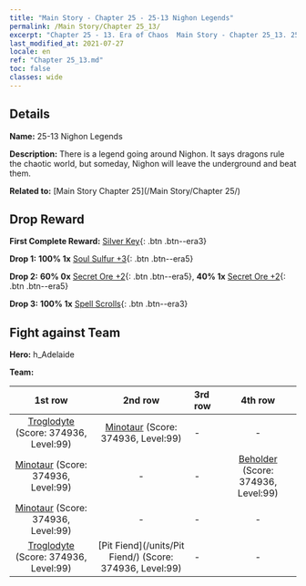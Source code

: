 ```yaml
---
title: "Main Story - Chapter 25 - 25-13 Nighon Legends"
permalink: /Main Story/Chapter 25_13/
excerpt: "Chapter 25 - 13. Era of Chaos  Main Story - Chapter 25_13. 25-13 Nighon Legends"
last_modified_at: 2021-07-27
locale: en
ref: "Chapter 25_13.md"
toc: false
classes: wide
---
```


## Details

 **Name:** 25-13 Nighon Legends

 **Description:** There is a legend going around Nighon. It says dragons rule the chaotic world, but someday, Nighon will leave the underground and beat them.

 **Related to:** [Main Story Chapter 25](/Main Story/Chapter 25/)

## Drop Reward

 **First Complete Reward:** [Silver Key](/Items/con_693/){: .btn .btn--era3}

 **Drop 1:** **100% 1x** [Soul Sulfur +3](/Items/mat_85/){: .btn .btn--era5}

 **Drop 2:** **60% 0x** [Secret Ore +2](/Items/mat_75/){: .btn .btn--era5}, **40% 1x** [Secret Ore +2](/Items/mat_75/){: .btn .btn--era5}

 **Drop 3:** **100% 1x** [Spell Scrolls](/Items/con_694/){: .btn .btn--era3}


## Fight against Team
 **Hero:** h_Adelaide

 **Team:**


  | 1st row | 2nd row | 3rd row | 4th row |
  |:----:|:----:|:----|:----:|
  | [Troglodyte](/units/Troglodyte/) (Score: 374936, Level:99)  | [Minotaur](/units/Minotaur/) (Score: 374936, Level:99)  | - | - |
  | [Minotaur](/units/Minotaur/) (Score: 374936, Level:99)  | - | - | [Beholder](/units/Beholder/) (Score: 374936, Level:99)  |
  | [Minotaur](/units/Minotaur/) (Score: 374936, Level:99)  | - | - | - |
  | [Troglodyte](/units/Troglodyte/) (Score: 374936, Level:99)  | [Pit Fiend](/units/Pit Fiend/) (Score: 374936, Level:99)  | - | - |


